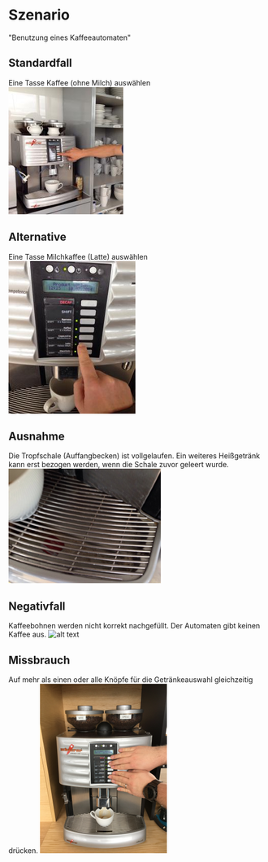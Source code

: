 # Szenario # 
"Benutzung eines Kaffeeautomaten"

## Standardfall
Eine Tasse Kaffee (ohne Milch) auswählen
![alt text](../images/kaffeeautomat/kaffee_standard.jpg  "Standardfall")

## Alternative
Eine Tasse Milchkaffee (Latte) auswählen
![alt text](../images/kaffeeautomat/kaffee_alternative.jpg  "Alternative")

## Ausnahme
Die Tropfschale (Auffangbecken) ist vollgelaufen.
Ein weiteres Heißgetränk kann erst bezogen werden, wenn die Schale zuvor geleert wurde.
![alt text](../images/kaffeeautomat/kaffee_ausnahme.png  "Ausnahme")

## Negativfall
Kaffeebohnen werden nicht korrekt nachgefüllt. 
Der Automaten gibt keinen Kaffee aus.
![alt text](../images/kaffeeautomat/kaffee_negativfall.jpg  "Negativfall")

## Missbrauch
Auf mehr als einen oder alle Knöpfe für die Getränkeauswahl gleichzeitig drücken.
![alt text](../images/kaffeeautomat/kaffee_missbrauch.png  "Missbrauch")